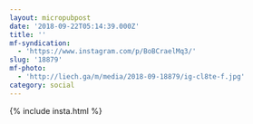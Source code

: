 ```yaml
---
layout: micropubpost
date: '2018-09-22T05:14:39.000Z'
title: ''
mf-syndication:
  - 'https://www.instagram.com/p/BoBCraelMq3/'
slug: '18879'
mf-photo:
  - 'http://liech.ga/m/media/2018-09-18879/ig-cl8te-f.jpg'
category: social
---
```

{% include insta.html %}
